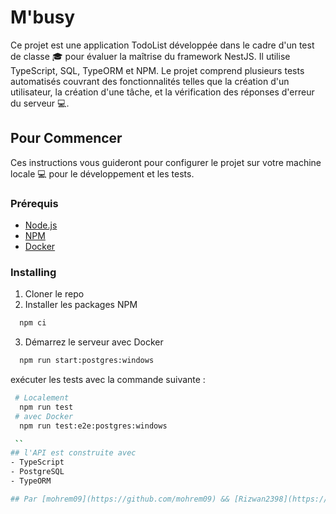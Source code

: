 # M'busy
Ce projet est une application TodoList développée dans le cadre d'un test de classe 🎓 pour évaluer la maîtrise du framework NestJS. Il utilise TypeScript, SQL, TypeORM et NPM. Le projet comprend plusieurs tests automatisés couvrant des fonctionnalités telles que la création d'un utilisateur, la création d'une tâche, et la vérification des réponses d'erreur du serveur 💻.


## Pour Commencer

Ces instructions vous guideront pour configurer le projet sur votre machine locale 💻 pour le développement et les tests.

### Prérequis

- [Node.js](https://nodejs.org/)
- [NPM](https://www.npmjs.com/)
- [Docker](https://www.docker.com/)


### Installing

1. Cloner le repo
2. Installer les packages NPM
 ```sh
   npm ci 
  ```
3. Démarrez le serveur avec Docker
 ```sh
   npm run start:postgres:windows
  ```

exécuter les tests avec la commande suivante :
 ```sh
  # Localement
   npm run test
  # avec Docker 
   npm run test:e2e:postgres:windows

  ``
## l'API est construite avec
- TypeScript
- PostgreSQL
- TypeORM  

## Par [mohrem09](https://github.com/mohrem09) && [Rizwan2398](https://github.com/Rizwan2398) MASTÈRE Dev Manager Full Stack


